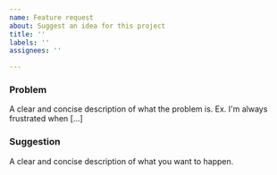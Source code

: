 ```yaml
---
name: Feature request
about: Suggest an idea for this project
title: ''
labels: ''
assignees: ''

---
```


### Problem

A clear and concise description of what the problem is. Ex. I'm always frustrated when [...]

### Suggestion
A clear and concise description of what you want to happen.
